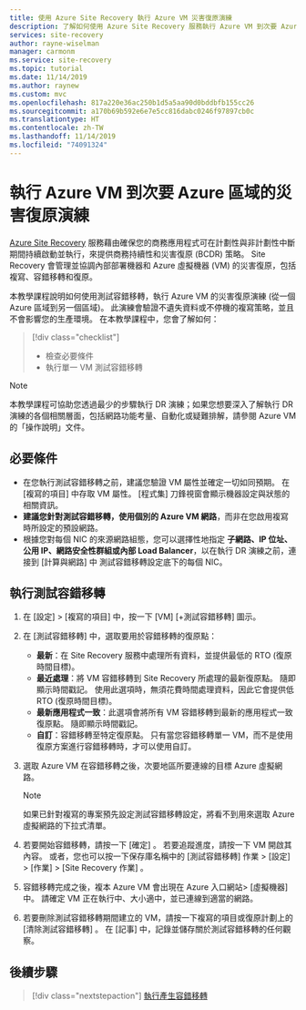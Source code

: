 ```yaml
---
title: 使用 Azure Site Recovery 執行 Azure VM 災害復原演練
description: 了解如何使用 Azure Site Recovery 服務執行 Azure VM 到次要 Azure 區域的災害復原演練。
services: site-recovery
author: rayne-wiselman
manager: carmonm
ms.service: site-recovery
ms.topic: tutorial
ms.date: 11/14/2019
ms.author: raynew
ms.custom: mvc
ms.openlocfilehash: 817a220e36ac250b1d5a5aa90d0bddbfb155cc26
ms.sourcegitcommit: a170b69b592e6e7e5cc816dabc0246f97897cb0c
ms.translationtype: HT
ms.contentlocale: zh-TW
ms.lasthandoff: 11/14/2019
ms.locfileid: "74091324"
---
```

# <a name="run-a-disaster-recovery-drill-to-a-secondary-region-for-azure-vms"></a>執行 Azure VM 到次要 Azure 區域的災害復原演練 

[Azure Site Recovery](site-recovery-overview.md) 服務藉由確保您的商務應用程式可在計劃性與非計劃性中斷期間持續啟動並執行，來提供商務持續性和災害復原 (BCDR) 策略。 Site Recovery 會管理並協調內部部署機器和 Azure 虛擬機器 (VM) 的災害復原，包括複寫、容錯移轉和復原。

本教學課程說明如何使用測試容錯移轉，執行 Azure VM 的災害復原演練 (從一個 Azure 區域到另一個區域)。 此演練會驗證不遺失資料或不停機的複寫策略，並且不會影響您的生產環境。 在本教學課程中，您會了解如何：

> [!div class="checklist"]
> * 檢查必要條件
> * 執行單一 VM 測試容錯移轉

> [!NOTE]
> 本教學課程可協助您透過最少的步驟執行 DR 演練；如果您想要深入了解執行 DR 演練的各個相關層面，包括網路功能考量、自動化或疑難排解，請參閱 Azure VM 的「操作說明」文件。

## <a name="prerequisites"></a>必要條件

- 在您執行測試容錯移轉之前，建議您驗證 VM 屬性並確定一切如同預期。  在 [複寫的項目]  中存取 VM 屬性。 [程式集]  刀鋒視窗會顯示機器設定與狀態的相關資訊。
- **建議您針對測試容錯移轉，使用個別的 Azure VM 網路**，而非在您啟用複寫時所設定的預設網路。
- 根據您對每個 NIC 的來源網路組態，您可以選擇性地指定 **子網路、IP 位址、公用 IP、網路安全性群組或內部 Load Balancer**，以在執行 DR 演練之前，連接到 [計算與網路] 中 測試容錯移轉設定底下的每個 NIC。


## <a name="run-a-test-failover"></a>執行測試容錯移轉

1. 在 [設定]   > [複寫的項目]  中，按一下 [VM] [+測試容錯移轉]  圖示。

2. 在 [測試容錯移轉]  中，選取要用於容錯移轉的復原點：

    - **最新**：在 Site Recovery 服務中處理所有資料，並提供最低的 RTO (復原時間目標)。
    - **最近處理**：將 VM 容錯移轉到 Site Recovery 所處理的最新復原點。 隨即顯示時間戳記。 使用此選項時，無須花費時間處理資料，因此它會提供低 RTO (復原時間目標)。
   - **最新應用程式一致**：此選項會將所有 VM 容錯移轉到最新的應用程式一致復原點。 隨即顯示時間戳記。
   - **自訂**：容錯移轉至特定復原點。 只有當您容錯移轉單一 VM，而不是使用復原方案進行容錯移轉時，才可以使用自訂。

3. 選取 Azure VM 在容錯移轉之後，次要地區所要連線的目標 Azure 虛擬網路。

    > [!NOTE]
    > 如果已針對複寫的專案預先設定測試容錯移轉設定，將看不到用來選取 Azure 虛擬網路的下拉式清單。

4. 若要開始容錯移轉，請按一下 [確定]  。 若要追蹤進度，請按一下 VM 開啟其內容。 或者，您也可以按一下保存庫名稱中的 [測試容錯移轉]  作業 > [設定]   > [作業]   > [Site Recovery 作業]  。
5. 容錯移轉完成之後，複本 Azure VM 會出現在 Azure 入口網站> [虛擬機器]  中。 請確定 VM 正在執行中、大小適中，並已連線到適當的網路。
6. 若要刪除測試容錯移轉期間建立的 VM，請按一下複寫的項目或復原計劃上的 [清除測試容錯移轉]  。 在 [記事]  中，記錄並儲存關於測試容錯移轉的任何觀察。

## <a name="next-steps"></a>後續步驟

> [!div class="nextstepaction"]
> [執行產生容錯移轉](azure-to-azure-tutorial-failover-failback.md)
